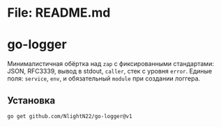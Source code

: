 # File: README.md

# go-logger

Минималистичная обёртка над `zap` с фиксированными стандартами: JSON, RFC3339, вывод в stdout, `caller`, стек с уровня `error`. Единые поля: `service`, `env`, и обязательный `module` при создании логгера.

## Установка
```bash
go get github.com/NlightN22/go-logger@v1
